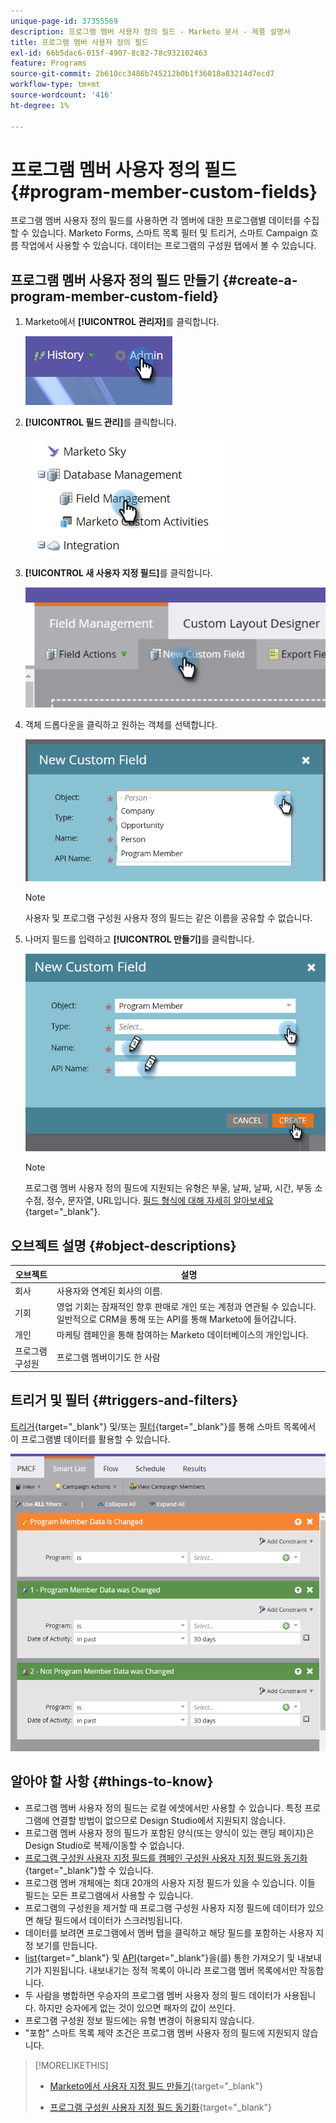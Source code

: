 ```yaml
---
unique-page-id: 37355569
description: 프로그램 멤버 사용자 정의 필드 - Marketo 문서 - 제품 설명서
title: 프로그램 멤버 사용자 정의 필드
exl-id: 66b5dac6-015f-4907-8c82-78c932102463
feature: Programs
source-git-commit: 2b610cc3486b745212b0b1f36018a83214d7ecd7
workflow-type: tm+mt
source-wordcount: '416'
ht-degree: 1%

---
```


# 프로그램 멤버 사용자 정의 필드 {#program-member-custom-fields}

프로그램 멤버 사용자 정의 필드를 사용하면 각 멤버에 대한 프로그램별 데이터를 수집할 수 있습니다. Marketo Forms, 스마트 목록 필터 및 트리거, 스마트 Campaign 흐름 작업에서 사용할 수 있습니다. 데이터는 프로그램의 구성원 탭에서 볼 수 있습니다.

## 프로그램 멤버 사용자 정의 필드 만들기 {#create-a-program-member-custom-field}

1. Marketo에서 **[!UICONTROL 관리자]**&#x200B;를 클릭합니다.

   ![](assets/one.png)

1. **[!UICONTROL 필드 관리]**&#x200B;를 클릭합니다.

   ![](assets/two.png)

1. **[!UICONTROL 새 사용자 지정 필드]**&#x200B;를 클릭합니다.

   ![](assets/three.png)

1. 객체 드롭다운을 클릭하고 원하는 객체를 선택합니다.

   ![](assets/four.png)

   >[!NOTE]
   >
   >사용자 및 프로그램 구성원 사용자 정의 필드는 같은 이름을 공유할 수 없습니다.

1. 나머지 필드를 입력하고 **[!UICONTROL 만들기]**&#x200B;를 클릭합니다.

   ![](assets/five.png)

   >[!NOTE]
   >
   >프로그램 멤버 사용자 정의 필드에 지원되는 유형은 부울, 날짜, 날짜, 시간, 부동 소수점, 정수, 문자열, URL입니다. [필드 형식에 대해 자세히 알아보세요](/help/marketo/product-docs/administration/field-management/custom-field-type-glossary.md){target="_blank"}.

## 오브젝트 설명 {#object-descriptions}

| 오브젝트 | 설명 |
|---|---|
| 회사 | 사용자와 연계된 회사의 이름. |
| 기회 | 영업 기회는 잠재적인 향후 판매로 개인 또는 계정과 연관될 수 있습니다. 일반적으로 CRM을 통해 또는 API를 통해 Marketo에 들어갑니다. |
| 개인 | 마케팅 캠페인을 통해 참여하는 Marketo 데이터베이스의 개인입니다. |
| 프로그램 구성원 | 프로그램 멤버이기도 한 사람 |

## 트리거 및 필터 {#triggers-and-filters}

[트리거](/help/marketo/product-docs/core-marketo-concepts/smart-campaigns/creating-a-smart-campaign/define-smart-list-for-smart-campaign-trigger.md){target="_blank"} 및/또는 [필터](/help/marketo/product-docs/core-marketo-concepts/smart-lists-and-static-lists/creating-a-smart-list/find-and-add-filters-to-a-smart-list.md){target="_blank"}를 통해 스마트 목록에서 이 프로그램별 데이터를 활용할 수 있습니다.

![](assets/six.png)

## 알아야 할 사항 {#things-to-know}

* 프로그램 멤버 사용자 정의 필드는 로컬 에셋에서만 사용할 수 있습니다. 특정 프로그램에 연결할 방법이 없으므로 Design Studio에서 지원되지 않습니다.
* 프로그램 멤버 사용자 정의 필드가 포함된 양식(또는 양식이 있는 랜딩 페이지)은 Design Studio로 복제/이동할 수 없습니다.
* [프로그램 구성원 사용자 지정 필드를 캠페인 구성원 사용자 지정 필드와 동기화](/help/marketo/product-docs/core-marketo-concepts/programs/working-with-programs/program-member-custom-field-sync.md){target="_blank"}할 수 있습니다.
* 프로그램 멤버 개체에는 최대 20개의 사용자 지정 필드가 있을 수 있습니다. 이들 필드는 모든 프로그램에서 사용할 수 있습니다.
* 프로그램의 구성원을 제거할 때 프로그램 구성원 사용자 지정 필드에 데이터가 있으면 해당 필드에서 데이터가 스크러빙됩니다.
* 데이터를 보려면 프로그램에서 멤버 탭을 클릭하고 해당 필드를 포함하는 사용자 지정 보기를 만듭니다.
* [list](/help/marketo/getting-started/quick-wins/import-a-list-of-people.md){target="_blank"} 및 [API](https://experienceleague.adobe.com/ko/docs/marketo-developer/marketo/home){target="_blank"}을(를) 통한 가져오기 및 내보내기가 지원됩니다. 내보내기는 정적 목록이 아니라 프로그램 멤버 목록에서만 작동합니다.
* 두 사람을 병합하면 우승자의 프로그램 멤버 사용자 정의 필드 데이터가 사용됩니다. 하지만 승자에게 없는 것이 있으면 패자의 값이 쓰인다.
* 프로그램 구성원 정보 필드에는 유형 변경이 허용되지 않습니다.
* &quot;포함&quot; 스마트 목록 제약 조건은 프로그램 멤버 사용자 정의 필드에 지원되지 않습니다.

>[!MORELIKETHIS]
>
>* [Marketo에서 사용자 지정 필드 만들기](/help/marketo/product-docs/administration/field-management/create-a-custom-field-in-marketo.md){target="_blank"}
>
>* [프로그램 구성원 사용자 지정 필드 동기화](/help/marketo/product-docs/core-marketo-concepts/programs/working-with-programs/program-member-custom-field-sync.md){target="_blank"}
